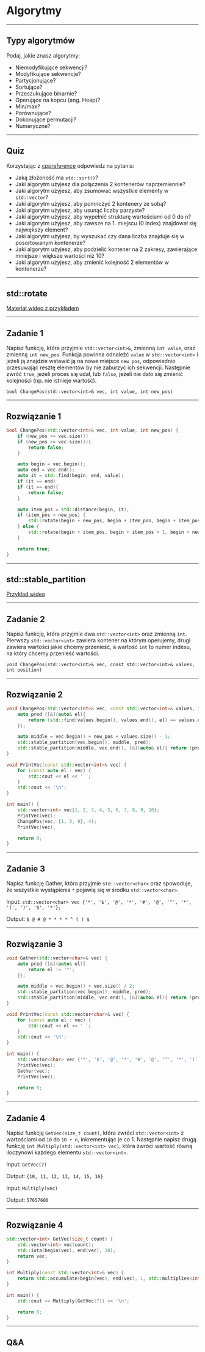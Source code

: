 <!-- .slide: data-background="#111111" -->

# Algorytmy

___

## Typy algorytmów

Podaj, jakie znasz algorytmy:

* <!-- .element: class="fragment fade-in" --> Niemodyfikujące sekwencji?
* <!-- .element: class="fragment fade-in" --> Modyfikujące sekwencje?
* <!-- .element: class="fragment fade-in" --> Partycjonujące?
* <!-- .element: class="fragment fade-in" --> Sortujące?
* <!-- .element: class="fragment fade-in" --> Przeszukujące binarnie?
* <!-- .element: class="fragment fade-in" --> Operujące na kopcu (ang. Heap)?
* <!-- .element: class="fragment fade-in" --> Min/max?
* <!-- .element: class="fragment fade-in" --> Porównujące?
* <!-- .element: class="fragment fade-in" --> Dokonujące permutacji?
* <!-- .element: class="fragment fade-in" --> Numeryczne?

___

## Quiz

Korzystając z [cppreference](https://en.cppreference.com/w/) odpowiedz na pytania:

* <!-- .element: class="fragment fade-in" --> Jaką złożoność ma <code>std::sort()</code>?
* <!-- .element: class="fragment fade-in" --> Jaki algorytm użyjesz dla połączenia 2 kontenerów naprzemiennie?
* <!-- .element: class="fragment fade-in" --> Jaki algorytm użyjesz, aby zsumować wszystkie elementy w <code>std::vector</code>?
* <!-- .element: class="fragment fade-in" --> Jaki algorytm użyjesz, aby pomnożyć 2 kontenery ze sobą?
* <!-- .element: class="fragment fade-in" --> Jaki algorytm użyjesz, aby usunąć liczby parzyste?
* <!-- .element: class="fragment fade-in" --> Jaki algorytm użyjesz, aby wypełnić strukturę wartościami od 0 do n?
* <!-- .element: class="fragment fade-in" --> Jaki algorytm użyjesz, aby zawsze na 1. miejscu (0 index) znajdował się największy element?
* <!-- .element: class="fragment fade-in" --> Jaki algorytm użyjesz, by wyszukać czy dana liczba znajduje się w posortowanym kontenerze?
* <!-- .element: class="fragment fade-in" --> Jaki algorytm użyjesz, aby podzielić kontener na 2 zakresy, zawierające mniejsze i większe wartości niż 10?
* <!-- .element: class="fragment fade-in" --> Jaki algorytm użyjesz, aby zmienić kolejność 2 elementów w kontenerze?

___

## std::rotate

[Materiał wideo z przykładem](https://youtu.be/W2tWOdzgXHA?t=560)

___

## Zadanie 1

Napisz funkcję, która przyjmie `std::vector<int>&`, zmienną `int value`, oraz zmienną `int new_pos`. Funkcja powinna odnaleźć `value` w `std::vector<int>` i jeżeli ją znajdzie wstawić ją na nowe miejsce `new_pos`, odpowiednio przesuwając resztę elementów by nie zaburzyć ich sekwencji. Następnie zwróć `true`, jeżeli proces się udał, lub `false`, jeżeli nie dało się zmienić kolejności (np. nie istnieje wartość).

`bool ChangePos(std::vector<int>& vec, int value, int new_pos)`
<!-- .element: class="fragment fade-in" -->

___

## Rozwiązanie 1

```C++
bool ChangePos(std::vector<int>& vec, int value, int new_pos) {
    if (new_pos >= vec.size())
    if (new_pos >= vec.size()){
        return false;
    }

    auto begin = vec.begin();
    auto end = vec.end();
    auto it = std::find(begin, end, value);
    if (it == end)
    if (it == end){
        return false;
    }

    auto item_pos = std::distance(begin, it);
    if (item_pos > new_pos) {
        std::rotate(begin + new_pos, begin + item_pos, begin + item_pos + 1);
    } else {
        std::rotate(begin + item_pos, begin + item_pos + 1, begin + new_pos + 1);
    }

    return true;
}
```

___

## std::stable_partition

[Przykład wideo](https://youtu.be/W2tWOdzgXHA?t=798)

___

## Zadanie 2

Napisz funkcję, która przyjmie dwa `std::vector<int>` oraz zmienną `int`. Pierwszy `std::vector<int>` zawiera kontener na którym operujemy, drugi zawiera wartości jakie chcemy przenieść, a wartość `int` to numer indexu, na który chcemy przenieść wartości.

`void ChangePos(std::vector<int>& vec, const std::vector<int>& values, int position)`
<!-- .element: class="fragment fade-in" -->

___
<!-- .slide: style="font-size: 0.9em" -->

## Rozwiązanie 2

```C++
void ChangePos(std::vector<int>& vec, const std::vector<int>& values, int new_pos) {
    auto pred {[&](auto& el){
        return (std::find(values.begin(), values.end(), el) == values.end());
    }};

    auto middle = vec.begin() + new_pos + values.size() - 1;
    std::stable_partition(vec.begin(), middle, pred);
    std::stable_partition(middle, vec.end(), [&](auto& el){ return !pred(el); });
}

void PrintVec(const std::vector<int>& vec) {
    for (const auto el : vec) {
        std::cout << el << ' ';
    }
    std::cout << '\n';
}

int main() {
    std::vector<int> vec{1, 2, 3, 4, 5, 6, 7, 8, 9, 10};
    PrintVec(vec);
    ChangePos(vec, {1, 3, 9}, 4);
    PrintVec(vec);

    return 0;
}
```

___

## Zadanie 3

Napisz funkcję Gather, która przyjmie `std::vector<char>` oraz spowoduje, że
wszystkie wystąpienia `*` pojawią się w środku `std::vector<char>`.

Input: `std::vector<char> vec {'*', '$', '@', '*', '#', '@', '^', '*', '(', ')', '$', '*'};`
<!-- .element: class="fragment fade-in" -->

Output: `$ @ # @ * * * * ^ ( ) $`
<!-- .element: class="fragment fade-in" -->
___
<!-- .slide: style="font-size: 0.9em" -->

## Rozwiązanie 3

```C++
void Gather(std::vector<char>& vec) {
    auto pred {[&](auto& el){
        return el != '*';
    }};

    auto middle = vec.begin() + vec.size() / 2;
    std::stable_partition(vec.begin(), middle, pred);
    std::stable_partition(middle, vec.end(), [&](auto& el){ return !pred(el); });
}

void PrintVec(const std::vector<char>& vec) {
    for (const auto el : vec) {
        std::cout << el << ' ';
    }
    std::cout << '\n';
}

int main() {
    std::vector<char> vec {'*', '$', '@', '*', '#', '@', '^', '*', '(', ')', '$', '*'};
    PrintVec(vec);
    Gather(vec);
    PrintVec(vec);

    return 0;
}
```

___

## Zadanie 4

Napisz funkcję `GetVec(size_t count)`, która zwróci `std::vector<int>` z wartościami od `10` do `10 + n`, inkrementując je co 1. Następnie napisz drugą funkcję `int Multiply(std::vector<int> vec)`, która zwróci wartość równą iloczynowi każdego elementu `std::vector<int>`.

Input: `GetVec(7)`
<!-- .element: class="fragment fade-in" -->

Output: `{10, 11, 12, 13, 14, 15, 16}`
<!-- .element: class="fragment fade-in" -->

Input: `Multiply(vec)`
<!-- .element: class="fragment fade-in" -->

Output: `57657600`
<!-- .element: class="fragment fade-in" -->

___

## Rozwiązanie 4

```C++
std::vector<int> GetVec(size_t count) {
    std::vector<int> vec(count);
    std::iota(begin(vec), end(vec), 10);
    return vec;
}

int Multiply(const std::vector<int>& vec) {
    return std::accumulate(begin(vec), end(vec), 1, std::multiplies<int>());
}

int main() {
    std::cout << Multiply(GetVec(7)) << '\n';

    return 0;
}
```

___

## Q&A
